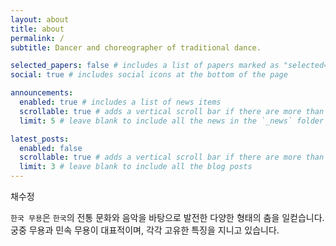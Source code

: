 ```yaml
---
layout: about
title: about
permalink: /
subtitle: Dancer and choreographer of traditional dance.

selected_papers: false # includes a list of papers marked as "selected={true}"
social: true # includes social icons at the bottom of the page

announcements:
  enabled: true # includes a list of news items
  scrollable: true # adds a vertical scroll bar if there are more than 3 news items
  limit: 5 # leave blank to include all the news in the `_news` folder

latest_posts:
  enabled: false
  scrollable: true # adds a vertical scroll bar if there are more than 3 new posts items
  limit: 3 # leave blank to include all the blog posts
---
```


채수정

`한국 무용`은 `한국`의 전통 문화와 음악을 바탕으로 발전한 다양한 형태의 춤을 일컫습니다. 궁중 무용과 민속 무용이 대표적이며, 각각 고유한 특징을 지니고 있습니다.

